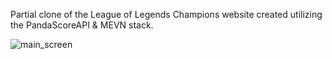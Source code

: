 Partial clone of the League of Legends Champions website created utilizing the PandaScoreAPI & MEVN stack.

![main_screen](https://i.ibb.co/rwNYP5K/image-2024-01-23-204955800.png)
